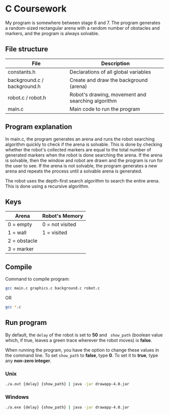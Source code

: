 # C Coursework
My program is somewhere between stage 6 and 7. The program generates a random-sized rectangular arena with a random number of obstacles and markers, and the program is always solvable.

## File structure
| File | Description |
| ----- | ----- |
| constants.h | Declarations of all global variables |
| background.c / background.h | Create and draw the background (arena) |
| robot.c / robot.h | Robot's drawing, movement and searching algorithm |
| main.c | Main code to run the program |

## Program explanation
In main.c, the program generates an arena and runs the robot searching algorithm quickly to check if the arena is solvable. This is done by checking whether the robot's collected markers are equal to the total number of generated markers when the robot is done searching the arena. If the arena is solvable, then the window and robot are drawn and the program is run for the user to see. If the arena is not solvable, the program generates a new arena and repeats the process until a solvable arena is generated.

The robot uses the depth-first search algorithm to search the entire arena. This is done using a recursive algorithm.


## Keys
| Arena | Robot's Memory |
| ----- | ----- |
| 0 = empty | 0 = not visited |
| 1 = wall | 1 = visited 
| 2 = obstacle |
| 3 = marker | 

## Compile
Command to compile program:
```sh
gcc main.c graphics.c background.c robot.c
```
OR
```sh
gcc *.c
```

## Run program
By default, the ```delay``` of the robot is set to **50** and ``` show_path``` (boolean value which, if true, leaves a green trace wherever the robot moves) is **false**.

When running the program, you have the option to change these values in the command line. To set ```show_path``` to **false**, type **0**. To set it to **true**, type any **non-zero integer**.
### Unix
```sh
./a.out {delay} {show_path} | java -jar drawapp-4.0.jar
```
### Windows
```sh
./a.exe {delay} {show_path} | java -jar drawapp-4.0.jar
```
